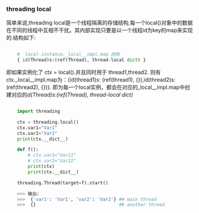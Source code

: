 ### threading local
简单来说,threading local是一个线程隔离的存储结构,每一个local()对象中的数据在不同的线程中互相不干扰。其内部实现只要是以一个线程id为key的map来实现的.结构如下:    

```python

    #  local-instance._local__impl.map 结构
    { id(Thread)s:(ref(Thread), thread-local dict) }

```
即如果实例化了 ctx = local().并且同时用于 thread1,thread2. 则有 ctx._local__impl.map为：{id(thread1)s: (ref(thread1), {}),id(thread2)s: (ref(thread2), {})}.
即为每一个local实例，都会在对应的_local__impl.map中创建对应的*d(Thread)s:(ref(Thread), thread-local dict)*


```python

    import threading

    ctx = threading.local()
    ctx.var1="Var1"
    ctx.var2="Var2"
    print(ctx.__dict__)

    def f():
        # ctx.var1="Var11"
        # ctx.var2="Var22"
        print(ctx)
        print(ctx.__dict__)

    threading.Thread(target=f).start()

    >>> 输出:
    >>>  {'var1': 'Var1', 'var2': 'Var2'} ## main thread
    >>>  {}                               ## another thread

```



